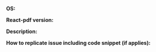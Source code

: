 <!-- Love react-pdf? Please consider supporting our collective:
👉  https://opencollective.com/react-pdf/donate -->

**OS:**

**React-pdf version:**

**Description:**

**How to replicate issue including code snippet (if applies):**
